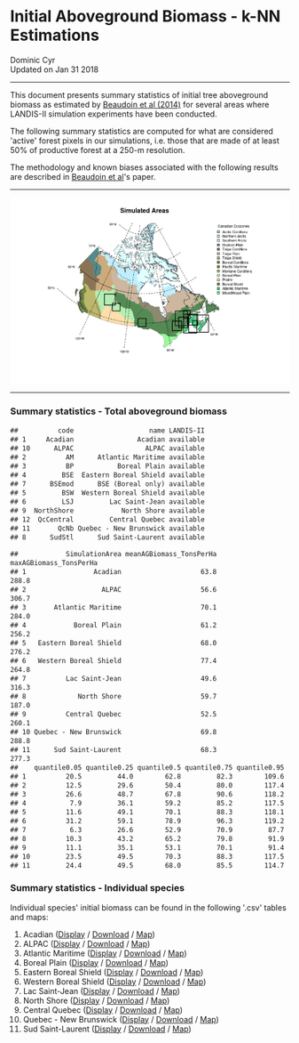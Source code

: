 # Initial Aboveground Biomass - k-NN Estimations
Dominic Cyr  
Updated on Jan 31 2018


---------

This document presents summary statistics of initial tree aboveground biomass as estimated by [Beaudoin et al (2014)][1] for several areas where LANDIS-II simulation experiments have been conducted.

The following summary statistics are computed for what are considered 'active' forest pixels in our simulations, i.e. those that are made of at least 50% of productive forest at a 250-m resolution.

The methodology and known biases associated with the following results are described in [Beaudoin et al][1]'s paper.

--------





















<img src="README_files/figure-html/mapPlot-1.png" style="display: block; margin: auto auto auto 0;" />

---------

### Summary statistics - Total aboveground biomass  


```
##          code                   name LANDIS-II
## 1     Acadian                Acadian available
## 10      ALPAC                  ALPAC available
## 2          AM      Atlantic Maritime available
## 3          BP           Boreal Plain available
## 4         BSE  Eastern Boreal Shield available
## 7      BSEmod      BSE (Boreal only) available
## 5         BSW  Western Boreal Shield available
## 6         LSJ         Lac Saint-Jean available
## 9  NorthShore            North Shore available
## 12  QcCentral         Central Quebec available
## 11       QcNb Quebec - New Brunswick available
## 8      SudStl      Sud Saint-Laurent available
```

```
##            SimulationArea meanAGBiomass_TonsPerHa maxAGBiomass_TonsPerHa
## 1                 Acadian                    63.8                  288.8
## 2                   ALPAC                    56.6                  306.7
## 3       Atlantic Maritime                    70.1                  284.0
## 4            Boreal Plain                    61.2                  256.2
## 5   Eastern Boreal Shield                    68.0                  276.2
## 6   Western Boreal Shield                    77.4                  264.8
## 7          Lac Saint-Jean                    49.6                  316.3
## 8             North Shore                    59.7                  187.0
## 9          Central Quebec                    52.5                  260.1
## 10 Quebec - New Brunswick                    69.8                  288.8
## 11      Sud Saint-Laurent                    68.3                  277.3
##    quantile0.05 quantile0.25 quantile0.5 quantile0.75 quantile0.95
## 1          20.5         44.0        62.8         82.3        109.6
## 2          12.5         29.6        50.4         80.0        117.4
## 3          26.6         48.7        67.8         90.6        118.2
## 4           7.9         36.1        59.2         85.2        117.5
## 5          11.6         49.1        70.1         88.3        118.1
## 6          31.2         59.1        78.9         96.3        119.2
## 7           6.3         26.6        52.9         70.9         87.7
## 8          10.3         43.2        65.2         79.8         91.9
## 9          11.1         35.1        53.1         70.1         91.4
## 10         23.5         49.5        70.3         88.3        117.5
## 11         24.4         49.5        68.0         85.5        114.7
```

### Summary statistics - Individual species  

Individual species' initial biomass can be found in the following '.csv' tables and maps:

1. Acadian ([Display][2] / [Download][3] / [Map][24])
2. ALPAC ([Display][4] / [Download][5] / [Map][25])
3. Atlantic Maritime ([Display][6] / [Download][7] / [Map][26])
4. Boreal Plain ([Display][8] / [Download][9] / [Map][27])
5. Eastern Boreal Shield ([Display][10] / [Download][11] / [Map][28])
6. Western Boreal Shield ([Display][12] / [Download][13] / [Map][29])
7. Lac Saint-Jean ([Display][14] / [Download][15] / [Map][30])
8. North Shore ([Display][16] / [Download][17] / [Map][31])
9. Central Quebec ([Display][18] / [Download][19] / [Map][32])
10. Quebec - New Brunswick ([Display][20] / [Download][21] / [Map][33])
11. Sud Saint-Laurent ([Display][22] / [Download][23] / [Map][34])



[1]: http://www.nrcresearchpress.com/doi/abs/10.1139/cjfr-2013-0401

[2]: https://github.com/dcyr/InitialBiomass/blob/master/summaryStats/initBiomassSummaryStats_Acadian.csv
[4]: https://github.com/dcyr/InitialBiomass/blob/master/summaryStats/initBiomassSummaryStats_ALPAC.csv
[6]: https://github.com/dcyr/InitialBiomass/blob/master/summaryStats/initBiomassSummaryStats_AM.csv
[8]: https://github.com/dcyr/InitialBiomass/blob/master/summaryStats/initBiomassSummaryStats_BP.csv
[10]: https://github.com/dcyr/InitialBiomass/blob/master/summaryStats/initBiomassSummaryStats_BSE.csv
[12]: https://github.com/dcyr/InitialBiomass/blob/master/summaryStats/initBiomassSummaryStats_BSW.csv
[14]: https://github.com/dcyr/InitialBiomass/blob/master/summaryStats/initBiomassSummaryStats_LSJ.csv
[16]: https://github.com/dcyr/InitialBiomass/blob/master/summaryStats/initBiomassSummaryStats_NorthShore.csv
[18]: https://github.com/dcyr/InitialBiomass/blob/master/summaryStats/initBiomassSummaryStats_QcCentral.csv
[20]: https://github.com/dcyr/InitialBiomass/blob/master/summaryStats/initBiomassSummaryStats_QcNb.csv
[22]: https://github.com/dcyr/InitialBiomass/blob/master/summaryStats/initBiomassSummaryStats_SudStl.csv

[3]: https://raw.githubusercontent.com/dcyr/InitialBiomass/master/summaryStats/initBiomassSummaryStats_Acadian.csv
[5]: https://raw.githubusercontent.com/dcyr/InitialBiomass/master/summaryStats/initBiomassSummaryStats_ALPAC.csv
[7]: https://raw.githubusercontent.com/dcyr/InitialBiomass/master/summaryStats/initBiomassSummaryStats_AM.csv
[9]: https://raw.githubusercontent.com/dcyr/InitialBiomass/master/summaryStats/initBiomassSummaryStats_BP.csv
[11]: https://raw.githubusercontent.com/dcyr/InitialBiomass/master/summaryStats/initBiomassSummaryStats_BSE.csv
[13]: https://raw.githubusercontent.com/dcyr/InitialBiomass/master/summaryStats/initBiomassSummaryStats_BSW.csv
[15]: https://raw.githubusercontent.com/dcyr/InitialBiomass/master/summaryStats/initBiomassSummaryStats_LSJ.csv
[17]: https://raw.githubusercontent.com/dcyr/InitialBiomass/master/summaryStats/initBiomassSummaryStats_NorthShore.csv
[19]: https://raw.githubusercontent.com/dcyr/InitialBiomass/master/summaryStats/initBiomassSummaryStats_QcCentral.csv
[21]: https://raw.githubusercontent.com/dcyr/InitialBiomass/master/summaryStats/initBiomassSummaryStats_QcNb.csv
[23]: https://raw.githubusercontent.com/dcyr/InitialBiomass/master/summaryStats/initBiomassSummaryStats_SudStl.csv


[24]: https://github.com/dcyr/InitialBiomass/blob/master/figures/initialBiomass_Acadian.png
[25]: https://github.com/dcyr/InitialBiomass/blob/master/figures/initialBiomass_ALPAC.png
[26]: https://github.com/dcyr/InitialBiomass/blob/master/figures/initialBiomass_AM.png
[27]: https://github.com/dcyr/InitialBiomass/blob/master/figures/initialBiomass_BP.png
[28]: https://github.com/dcyr/InitialBiomass/blob/master/figures/initialBiomass_BSE.png
[29]: https://github.com/dcyr/InitialBiomass/blob/master/figures/initialBiomass_BSW.png
[30]: https://github.com/dcyr/InitialBiomass/blob/master/figures/initialBiomass_LSJ.png
[31]: https://github.com/dcyr/InitialBiomass/blob/master/figures/initialBiomass_NorthShore.png
[32]: https://github.com/dcyr/InitialBiomass/blob/master/figures/initialBiomass_QcCentral.png
[33]: https://github.com/dcyr/InitialBiomass/blob/master/figures/initialBiomass_QcNb.png
[34]: https://github.com/dcyr/InitialBiomass/blob/master/figures/initialBiomass_SudStl.png
